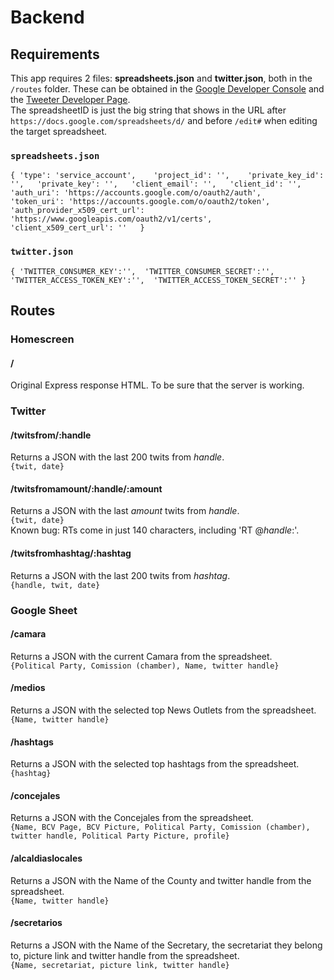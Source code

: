 # Backend
## Requirements
This app requires 2 files: **spreadsheets.json** and **twitter.json**, both in the `/routes` folder. These can be obtained in the [Google Developer Console](https://console.developers.google.com/) and the [Tweeter Developer Page](https://developer.twitter.com/).  
The spreadsheetID is just the big string that shows in the URL after `https://docs.google.com/spreadsheets/d/` and before `/edit#` when editing the target spreadsheet.
### `spreadsheets.json`
`{
  'type': 'service_account',   
  'project_id': '',   
  'private_key_id': '',  
  'private_key': '',  
  'client_email': '',  
  'client_id': '',  
  'auth_uri': 'https://accounts.google.com/o/oauth2/auth',  
  'token_uri': 'https://accounts.google.com/o/oauth2/token',  
  'auth_provider_x509_cert_url': 'https://www.googleapis.com/oauth2/v1/certs',  
  'client_x509_cert_url': ''  
}` 
### `twitter.json`
`{
    'TWITTER_CONSUMER_KEY':'', 
    'TWITTER_CONSUMER_SECRET':'', 
    'TWITTER_ACCESS_TOKEN_KEY':'', 
    'TWITTER_ACCESS_TOKEN_SECRET':''
}`

## Routes

### Homescreen
#### / 
Original Express response HTML. To be sure that the server is working.
### Twitter
#### /twitsfrom/:handle
Returns a JSON with the last 200 twits from _handle_.  
`{twit, date}`  
#### /twitsfromamount/:handle/:amount
Returns a JSON with the last _amount_ twits from _handle_.  
`{twit, date}`  
Known bug: RTs come in just 140 characters, including 'RT @_handle_:'.
#### /twitsfromhashtag/:hashtag
Returns a JSON with the last 200 twits from _hashtag_.  
`{handle, twit, date}`  
### Google Sheet
#### /camara
Returns a JSON with the current Camara from the spreadsheet.  
`{Political Party, Comission (chamber), Name, twitter handle}`  
#### /medios
Returns a JSON with the selected top News Outlets from the spreadsheet.  
`{Name, twitter handle}`  
#### /hashtags
Returns a JSON with the selected top hashtags from the spreadsheet.  
`{hashtag}`  
#### /concejales
Returns a JSON with the Concejales from the spreadsheet.  
`{Name, BCV Page, BCV Picture, Political Party, Comission (chamber), twitter handle, Political Party Picture, profile}`  
#### /alcaldiaslocales
Returns a JSON with the Name of the County and twitter handle from the spreadsheet.  
`{Name, twitter handle}`  
#### /secretarios
Returns a JSON with the Name of the Secretary, the secretariat they belong to, picture link and twitter handle from the spreadsheet.  
`{Name, secretariat, picture link, twitter handle}`  
